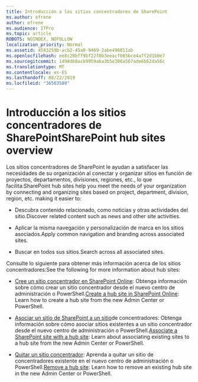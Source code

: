 ```yaml
---
title: Introducción a los sitios concentradores de SharePoint
ms.author: efrene
author: efrene
ms.audience: ITPro
ms.topic: article
ROBOTS: NOINDEX, NOFOLLOW
localization_priority: Normal
ms.assetid: 4583259b-acb2-45a0-9469-2abe496011ab
ms.openlocfilehash: ee8c20bff9bf22f8b3eeacf085bce4a7f2d1b0e7
ms.sourcegitcommit: 1d98db8acb9959aba3b5e308a567ade6b62da56c
ms.translationtype: MT
ms.contentlocale: es-ES
ms.lasthandoff: 08/22/2019
ms.locfileid: "36503580"
---
```

# <a name="sharepoint-hub-sites-overview"></a><span data-ttu-id="83a44-102">Introducción a los sitios concentradores de SharePoint</span><span class="sxs-lookup"><span data-stu-id="83a44-102">SharePoint hub sites overview</span></span>

<span data-ttu-id="83a44-103">Los sitios concentradores de SharePoint le ayudan a satisfacer las necesidades de su organización al conectar y organizar sitios en función de proyectos, departamentos, divisiones, regiones, etc., lo que facilita:</span><span class="sxs-lookup"><span data-stu-id="83a44-103">SharePoint hub sites help you meet the needs of your organization by connecting and organizing sites based on project, department, division, region, etc. making it easier to:</span></span>

- <span data-ttu-id="83a44-104">Descubra contenido relacionado, como noticias y otras actividades del sitio.</span><span class="sxs-lookup"><span data-stu-id="83a44-104">Discover related content such as news and other site activities.</span></span>

- <span data-ttu-id="83a44-105">Aplicar la misma navegación y personalización de marca en los sitios asociados.</span><span class="sxs-lookup"><span data-stu-id="83a44-105">Apply common navigation and branding across associated sites.</span></span> 

- <span data-ttu-id="83a44-106">Buscar en todos sus sitios.</span><span class="sxs-lookup"><span data-stu-id="83a44-106">Search across all associated sites.</span></span>

<span data-ttu-id="83a44-107">Consulte lo siguiente para obtener más información acerca de los sitios concentradores:</span><span class="sxs-lookup"><span data-stu-id="83a44-107">See the following for more information about hub sites:</span></span>
- <span data-ttu-id="83a44-108">[Cree un sitio concentrador en SharePoint Online](https://docs.microsoft.com/sharepoint/create-hub-site): Obtenga información sobre cómo crear un sitio concentrador desde el nuevo centro de administración o PowerShell.</span><span class="sxs-lookup"><span data-stu-id="83a44-108">[Create a hub site in SharePoint Online](https://docs.microsoft.com/sharepoint/create-hub-site): Learn how to create a hub site from the new Admin Center or PowerShell.</span></span>

- <span data-ttu-id="83a44-109">[Asociar un sitio de SharePoint a un sitio](https://support.office.com/article/associate-a-sharepoint-site-with-a-hub-site-ae0009fd-af04-4d3d-917d-88edb43efc05)de concentradores: Obtenga información sobre cómo asociar sitios existentes a un sitio concentrador desde el nuevo centro de administración o PowerShell.</span><span class="sxs-lookup"><span data-stu-id="83a44-109">[Associate a SharePoint site with a hub site](https://support.office.com/article/associate-a-sharepoint-site-with-a-hub-site-ae0009fd-af04-4d3d-917d-88edb43efc05): Learn about associating existing sites to a hub site from the new Admin Center or PowerShell.</span></span>

- <span data-ttu-id="83a44-110">[Quitar un sitio concentrador](https://docs.microsoft.com/sharepoint/remove-hub-site): Aprenda a quitar un sitio de concentradores existente en el nuevo centro de administración o PowerShell.</span><span class="sxs-lookup"><span data-stu-id="83a44-110">[Remove a hub site](https://docs.microsoft.com/sharepoint/remove-hub-site): Learn how to remove an existing hub site in the new Admin Center or PowerShell.</span></span>

